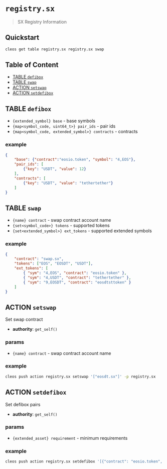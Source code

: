 # `registry.sx`

> SX Registry Information

## Quickstart

```bash
cleos get table registry.sx registry.sx swap
```

## Table of Content

- [TABLE `defibox`](#table-defibox)
- [TABLE `swap`](#table-swap)
- [ACTION `setswap`](#action-setswap)
- [ACTION `setdefibox`](#action-setdefibox)

## TABLE `defibox`

- `{extended_symbol} base` - base symbols
- `{map<symbol_code, uint64_t>} pair_ids` - pair ids
- `{map<symbol_code, extended_symbol>} contracts` - contracts

### example

```json
{
    "base": {"contract":"eosio.token", "symbol": "4,EOS"},
    "pair_ids": [
        {"key": "USDT", "value": 12}
    ],
    "contracts": [
        {"key": "USDT", "value": "tethertether"}
    ]
}
```

## TABLE `swap`

- `{name} contract` - swap contract account name
- `{set<symbol_code>} tokens` - supported tokens
- `{set<extended_symbol>} ext_tokens` - supported extended symbols

### example

```json
{
    "contract": "swap.sx",
    "tokens": ["EOS", "EOSDT", "USDT"],
    "ext_tokens": [
        { "sym": "4,EOS", "contract": "eosio.token" },
        { "sym": "4,USDT", "contract": "tethertether" },
        { "sym": "9,EOSDT", "contract": "eosdtsttoken" }
    ]
}
```

## ACTION `setswap`

Set swap contract

- **authority**: `get_self()`

### params

- `{name} contract` - swap contract account name

### example

```bash
cleos push action registry.sx setswap '["eosdt.sx"]' -p registry.sx
```

## ACTION `setdefibox`

Set defibox pairs

- **authority**: `get_self()`

### params

- `{extended_asset} requirement` - minimum requirements

### example

```bash
cleos push action registry.sx setdefibox '[{"contract": "eosio.token", "quantity": "1000.0000 EOS"}]' -p registry.sx
```